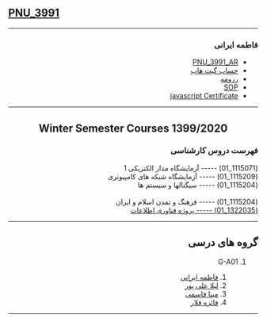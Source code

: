 ## [PNU_3991](https://github.com/AliRazavi-edu/PNU_3991#TOC)

<div dir="rtl">

-----------

### فاطمه ایرانی
- [PNU_3991_AR](https://github.com/Fatemeh7720/PNU_3991_AR.git)
- [حساب گیت هاب](https://github.com/Fatemeh7720)
- [رزومه](https://fatemeh7720.github.io/RESUME/)
- [SOP](https://fatemeh7720.github.io/SOP/)
- [javascript Certificate](JS.pdf)

-------------

<div align="center">
     
## Winter Semester Courses 1399/2020

</div>

###  فهرست دروس کارشناسی 

(1115071_01)     -----  آزمایشگاه مدار الکتریکی 1
<br>
(1115209_01)	-----   آزمایشگاه شبکه های کامپیوتری 
<br> 
(1115204_01)	-----   سیگنالها و سیستم ها	 
<br>
(1115204_01)	-----   فرهنگ و تمدن اسلام و ایران 
<br>
[(1322035_01)	-----   پروژه فناوری اطلاعات](https://github.com/Fatemeh7720/PNU_3991_AR/tree/main/BSc_IT_PROJECT)    

--------------
## گروه های درسی

1. G-A01
     
    1. [فاطمه ایرانی](https://github.com/Fatemeh7720/PNU_3991_AR.git)
    1. [لیلا علی پور](https://github.com/leilaalipour/PNU_3991_AR)
    1. [مینا قاسمی](https://github.com/minaghasemi7)      
    1. [فائزه قلار](https://github.com/faeze-qlr/PNU_3991_AR)
----------------


</div>
